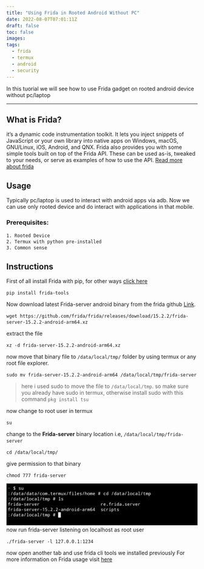 ```yaml
---
title: "Using Frida in Rooted Android Without PC"
date: 2022-08-07T07:01:11Z
draft: false
toc: false
images:
tags:
  - frida
  - termux
  - android
  - security
---
```


In this tuorial we will see how to use Frida gadget on rooted android device without pc/laptop

___
## What is Frida?

it’s a dynamic code instrumentation toolkit. It lets you inject snippets of JavaScript or your own library into native apps on Windows, macOS, GNU/Linux, iOS, Android, and QNX. Frida also provides you with some simple tools built on top of the Frida API. These can be used as-is, tweaked to your needs, or serve as examples of how to use the API. [Read more about frida](https://frida.re/docs/home/)

## Usage
Typically pc/laptop is used to interact with android apps via adb. Now we can use only rooted device and do interact with applications in that mobile.

### Prerequisites: 
    1. Rooted Device
    2. Termux with python pre-installed
    3. Common sense

## Instructions 
First of all install Frida with pip, for other ways [click here](https://github.com/frida/frida/#two-ways-to-install)
```
pip install frida-tools
```
Now download latest Frida-server android binary from the frida github [Link](https://github.com/frida/frida/releases/).
```
wget https://github.com/frida/frida/releases/download/15.2.2/frida-server-15.2.2-android-arm64.xz
```
extract the file
```
xz -d frida-server-15.2.2-android-arm64.xz
```
now move that binary file to `/data/local/tmp/` folder by using termux or any root file explorer.
```
sudo mv frida-server-15.2.2-android-arm64 /data/local/tmp/frida-server
```
> here i used sudo to move the file to `/data/local/tmp`.
> so make sure you already have sudo in termux, otherwise install sudo with this command
> `pkg install tsu`

now change to root user in termux 
```
su
```
change to the **Frida-server** binary location i.e, `/data/local/tmp/frida-server`
```
cd /data/local/tmp/
```
give permission to that binary
```
chmod 777 frida-server
```
![image](images/root-su-data-local.png)
now run frida-server listening on localhost as root user 
```
./frida-server -l 127.0.0.1:1234
```
now open another tab and use frida cli tools we installed previously
For more information on Frida usage visit [here](https://frida.re/docs/quickstart/)

